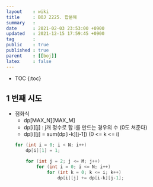 ```yaml
---
layout    : wiki
title     : BOJ 2225. 합분해
summary   : 
date      : 2021-02-03 23:53:00 +0900
updated   : 2021-12-15 17:59:45 +0900
tag       : 
public    : true
published : true
parent    : [[boj]]
latex     : false
---
```

* TOC
{:toc}

## 1 번째 시도
- 점화식
	- dp[MAX_N][MAX_M]
	- dp[i][j] : j개 정수로 합 i를 만드는 경우의 수 (0도 쳐준다)
	- dp[i][j] = sum(dp[i-k][j-1]) (0 <= k <= i)
	```cpp
	for (int i = 0; i < N; i++)
		dp[i][1] = 1;
	
		for (int j = 2; j <= M; j++)
			for (int i = 0; i <= N; i++)
				for (int k = 0; k <= i; k++)
					dp[i][j] += dp[i-k][j-1];
	```
